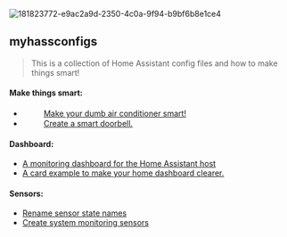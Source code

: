 
![181823772-e9ac2a9d-2350-4c0a-9f94-b9bf6b8e1ce4](https://user-images.githubusercontent.com/30338980/182378887-f3652385-4e9f-44f4-af7c-7df10e216864.png)
## myhassconfigs

> This is a collection of Home Assistant config files and how to make things smart!

#### Make things smart:
- <img src="https://user-images.githubusercontent.com/30338980/182388263-f69cb425-56a2-4b70-89dd-52ae4b0bda3c.png" width="15" /> <img src="https://user-images.githubusercontent.com/30338980/182389009-98f48692-3752-4e14-9a2a-4f16fbe152f3.png" width="15" /> [Make your dumb air conditioner smart!](https://github.com/hxcde/myhassconfigs/blob/main/makethingssmart/ac/)
- <img src="https://user-images.githubusercontent.com/30338980/182402058-6cd045f7-cd5b-405c-8444-e505f25407ae.png" width="15" /> <img src="https://user-images.githubusercontent.com/30338980/182389009-98f48692-3752-4e14-9a2a-4f16fbe152f3.png" width="15" /> [Create a smart doorbell.](https://github.com/hxcde/myhassconfigs/tree/main/makethingssmart/doorbell)
#### Dashboard:
- [A monitoring dashboard for the Home Assistant host](https://github.com/hxcde/myhassconfigs/tree/main/dashboards/monitoring)
- [A card example to make your home dashboard clearer.](https://github.com/hxcde/myhassconfigs/blob/main/dashboards/homedash/)
#### Sensors:
- [Rename sensor state names](https://github.com/hxcde/myhassconfigs/blob/main/sensors/change_sensor_state_name)
- [Create system monitoring sensors](https://github.com/hxcde/myhassconfigs/blob/main/sensors/systemmonitor)
